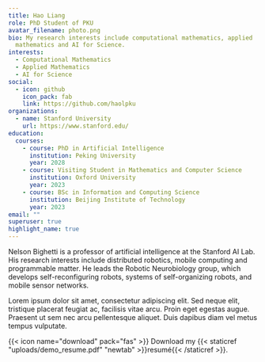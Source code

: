 ```yaml
---
title: Hao Liang
role: PhD Student of PKU
avatar_filename: photo.png
bio: My research interests include computational mathematics, applied
  mathematics and AI for Science.
interests:
  - Computational Mathematics
  - Applied Mathematics
  - AI for Science
social:
  - icon: github
    icon_pack: fab
    link: https://github.com/haolpku
organizations:
  - name: Stanford University
    url: https://www.stanford.edu/
education:
  courses:
    - course: PhD in Artificial Intelligence
      institution: Peking University
      year: 2028
    - course: Visiting Student in Mathematics and Computer Science
      institution: Oxford University
      year: 2023
    - course: BSc in Information and Computing Science
      institution: Beijing Institute of Technology
      year: 2023
email: ""
superuser: true
highlight_name: true
---
```


Nelson Bighetti is a professor of artificial intelligence at the Stanford AI Lab. His research interests include distributed robotics, mobile computing and programmable matter. He leads the Robotic Neurobiology group, which develops self-reconfiguring robots, systems of self-organizing robots, and mobile sensor networks.

Lorem ipsum dolor sit amet, consectetur adipiscing elit. Sed neque elit, tristique placerat feugiat ac, facilisis vitae arcu. Proin eget egestas augue. Praesent ut sem nec arcu pellentesque aliquet. Duis dapibus diam vel metus tempus vulputate.

{{< icon name="download" pack="fas" >}} Download my {{< staticref "uploads/demo_resume.pdf" "newtab" >}}resumé{{< /staticref >}}.
